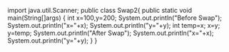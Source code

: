 import java.util.Scanner;
public class Swap2{
   public static void main(String[]args)
   {
    int x=100,y=200;
    System.out.println("Before Swap");
    System.out.println("x="+x);
    System.out.println("y="+y);
    int temp=x;
    x=y;
    y=temp;
    System.out.println("After Swap");
    System.out.println("x="+x);
    System.out.println("y="+y);
   }
}
